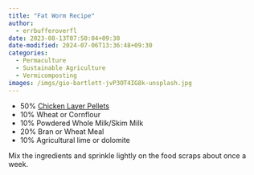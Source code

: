 ```yaml
---
title: "Fat Worm Recipe"
author:
  - errbufferoverfl
date: 2023-08-13T07:50:04+09:30
date-modified: 2024-07-06T13:36:48+09:30
categories:
  - Permaculture
  - Sustainable Agriculture
  - Vermicomposting
images: /imgs/gio-bartlett-jvP3OT4IG8k-unsplash.jpg
---
```


- 50% [Chicken Layer Pellets](https://www.petbarn.com.au/peckish-performance-poultry-layer-pellets-20kg)
- 10% Wheat or Cornflour
- 10% Powdered Whole Milk/Skim Milk
- 20% Bran or Wheat Meal
- 10% Agricultural lime or dolomite

Mix the ingredients and sprinkle lightly on the food scraps about once a week.
